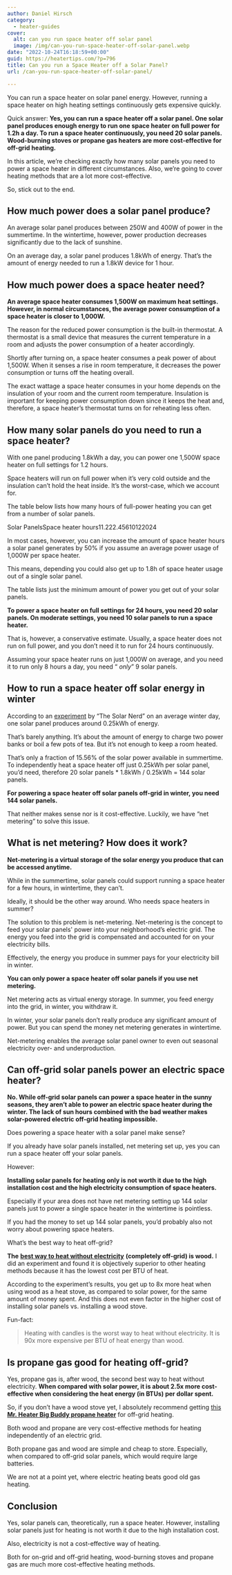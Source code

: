 ```yaml
---
author: Daniel Hirsch
category:
  - heater-guides
cover:
  alt: can you run space heater off solar panel
  image: /img/can-you-run-space-heater-off-solar-panel.webp
date: "2022-10-24T16:18:59+00:00"
guid: https://heatertips.com/?p=796
title: Can you run a Space Heater off a Solar Panel?
url: /can-you-run-space-heater-off-solar-panel/

---
```

You can run a space heater on solar panel energy. However, running a space heater on high heating settings continuously gets expensive quickly.

Quick answer: **Yes, you can run a space heater off a solar panel. One solar panel produces enough energy to run one space heater on full power for 1.2h a day. To run a space heater continuously, you need 20 solar panels. Wood-burning stoves or propane gas heaters are more cost-effective for off-grid heating.**

In this article, we’re checking exactly how many solar panels you need to power a space heater in different circumstances. Also, we’re going to cover heating methods that are a lot more cost-effective.

So, stick out to the end.

## How much power does a solar panel produce?

An average solar panel produces between 250W and 400W of power in the summertime. In the wintertime, however, power production decreases significantly due to the lack of sunshine.

On an average day, a solar panel produces 1.8kWh of energy. That’s the amount of energy needed to run a 1.8kW device for 1 hour.

## How much power does a space heater need?

**An average space heater consumes 1,500W on maximum heat settings. However, in normal circumstances, the average power consumption of a space heater is closer to 1,000W.**

The reason for the reduced power consumption is the built-in thermostat. A thermostat is a small device that measures the current temperature in a room and adjusts the power consumption of a heater accordingly.

Shortly after turning on, a space heater consumes a peak power of about 1,500W. When it senses a rise in room temperature, it decreases the power consumption or turns off the heating overall.

The exact wattage a space heater consumes in your home depends on the insulation of your room and the current room temperature. Insulation is important for keeping power consumption down since it keeps the heat and, therefore, a space heater’s thermostat turns on for reheating less often.

## How many solar panels do you need to run a space heater?

With one panel producing 1.8kWh a day, you can power one 1,500W space heater on full settings for 1.2 hours.

Space heaters will run on full power when it’s very cold outside and the insulation can’t hold the heat inside. It’s the worst-case, which we account for.

The table below lists how many hours of full-power heating you can get from a number of solar panels.

Solar PanelsSpace heater hours11.222.45610122024

In most cases, however, you can increase the amount of space heater hours a solar panel generates by 50% if you assume an average power usage of 1,000W per space heater.

This means, depending you could also get up to 1.8h of space heater usage out of a single solar panel.

The table lists just the minimum amount of power you get out of your solar panels.

**To power a space heater on full settings for 24 hours, you need 20 solar panels. On moderate settings, you need 10 solar panels to run a space heater.**

That is, however, a conservative estimate. Usually, a space heater does not run on full power, and you don’t need it to run for 24 hours continuously.

Assuming your space heater runs on just 1,000W on average, and you need it to run only 8 hours a day, you need “ _only_” 9 solar panels.

## How to run a space heater off solar energy in winter

According to an [experiment](https://www.thesolarnerd.com/blog/solar-panel-performance-winter-cloudy-summer/) by “The Solar Nerd” on an average winter day, one solar panel produces around 0.25kWh of energy.

That’s barely anything. It’s about the amount of energy to charge two power banks or boil a few pots of tea. But it’s not enough to keep a room heated.

That’s only a fraction of 15.56% of the solar power available in summertime. To independently heat a space heater off just 0.25kWh per solar panel, you’d need, therefore 20 solar panels \* 1.8kWh / 0.25kWh = 144 solar panels.

**For powering a space heater off solar panels off-grid in winter, you need 144 solar panels.**

That neither makes sense nor is it cost-effective. Luckily, we have “net metering” to solve this issue.

## What is net metering? How does it work?

**Net-metering is a virtual storage of the solar energy you produce that can be accessed anytime.**

While in the summertime, solar panels could support running a space heater for a few hours, in wintertime, they can’t.

Ideally, it should be the other way around. Who needs space heaters in summer?

The solution to this problem is net-metering. Net-metering is the concept to feed your solar panels' power into your neighborhood’s electric grid. The energy you feed into the grid is compensated and accounted for on your electricity bills.

Effectively, the energy you produce in summer pays for your electricity bill in winter.

**You can only power a space heater off solar panels if you use net metering.**

Net metering acts as virtual energy storage. In summer, you feed energy into the grid, in winter, you withdraw it.

In winter, your solar panels don’t really produce any significant amount of power. But you can spend the money net metering generates in wintertime.

Net-metering enables the average solar panel owner to even out seasonal electricity over- and underproduction.

## Can off-grid solar panels power an electric space heater?

**No. While off-grid solar panels can power a space heater in the sunny seasons, they aren’t able to power an electric space heater during the winter. The lack of sun hours combined with the bad weather makes solar-powered electric off-grid heating impossible.**

Does powering a space heater with a solar panel make sense?

If you already have solar panels installed, net metering set up, yes you can run a space heater off your solar panels.

However:

**Installing solar panels for heating only is not worth it due to the high installation cost and the high electricity consumption of space heaters.**

Especially if your area does not have net metering setting up 144 solar panels just to power a single space heater in the wintertime is pointless.

If you had the money to set up 144 solar panels, you’d probably also not worry about powering space heaters.

What’s the best way to heat off-grid?

**The** [**best way to heat without electricity**](/how-to-heat-room-without-electricity/) **(completely off-grid) is wood.** I did an experiment and found it is objectively superior to other heating methods because it has the lowest cost per BTU of heat.

According to the experiment’s results, you get up to 8x more heat when using wood as a heat stove, as compared to solar power, for the same amount of money spent. And this does not even factor in the higher cost of installing solar panels vs. installing a wood stove.

Fun-fact:

> Heating with candles is the worst way to heat without electricity. It is 90x more expensive per BTU of heat energy than wood.

## Is propane gas good for heating off-grid?

Yes, propane gas is, after wood, the second best way to heat without electricity. **When compared with solar power, it is about 2.5x more cost-effective when considering the heat energy (in BTUs) per dollar spent.**

So, if you don’t have a wood stove yet, I absolutely recommend getting [this **Mr. Heater Big Buddy propane heater**](/recommended-products/propane-heater/) for off-grid heating.

Both wood and propane are very cost-effective methods for heating independently of an electric grid.

Both propane gas and wood are simple and cheap to store. Especially, when compared to off-grid solar panels, which would require large batteries.

We are not at a point yet, where electric heating beats good old gas heating.

## Conclusion

Yes, solar panels can, theoretically, run a space heater. However, installing solar panels just for heating is not worth it due to the high installation cost.

Also, electricity is not a cost-effective way of heating.

Both for on-grid and off-grid heating, wood-burning stoves and propane gas are much more cost-effective heating methods.
